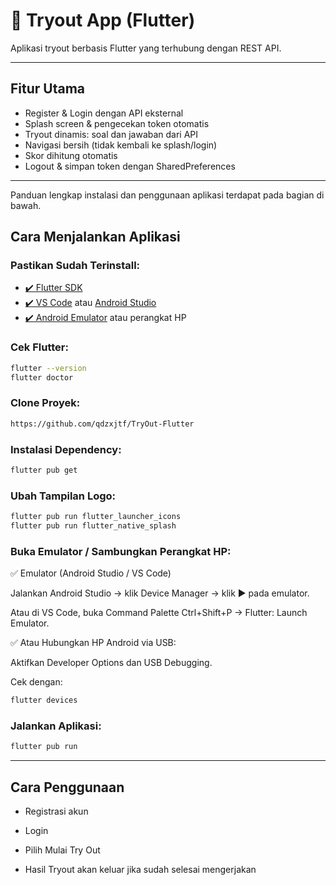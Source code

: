 # 📱 Tryout App (Flutter)

Aplikasi tryout berbasis Flutter yang terhubung dengan REST API.

---

## Fitur Utama

- Register & Login dengan API eksternal
- Splash screen & pengecekan token otomatis
- Tryout dinamis: soal dan jawaban dari API
- Navigasi bersih (tidak kembali ke splash/login)
- Skor dihitung otomatis
- Logout & simpan token dengan SharedPreferences

---
Panduan lengkap instalasi dan penggunaan aplikasi terdapat pada bagian di bawah.
## Cara Menjalankan Aplikasi

### Pastikan Sudah Terinstall:

- [✔️ Flutter SDK](https://docs.flutter.dev/get-started/install)
- [✔️ VS Code](https://code.visualstudio.com/) atau [Android Studio](https://developer.android.com/studio)
- [✔️ Android Emulator](https://developer.android.com/studio/run/emulator) atau perangkat HP

### Cek Flutter:

```bash
flutter --version
flutter doctor
```

### Clone Proyek: 

```bash
https://github.com/qdzxjtf/TryOut-Flutter
```

### Instalasi Dependency:

```bash
flutter pub get
```

### Ubah Tampilan Logo:

```bash
flutter pub run flutter_launcher_icons
flutter pub run flutter_native_splash
```

### Buka Emulator / Sambungkan Perangkat HP:

✅ Emulator (Android Studio / VS Code)

Jalankan Android Studio → klik Device Manager → klik ▶️ pada emulator.

Atau di VS Code, buka Command Palette Ctrl+Shift+P → Flutter: Launch Emulator.

✅ Atau Hubungkan HP Android via USB:

Aktifkan Developer Options dan USB Debugging.

Cek dengan:

```bash
flutter devices
```

### Jalankan Aplikasi:

```bash
flutter pub run
```

---

## Cara Penggunaan

- Registrasi akun

- Login

- Pilih Mulai Try Out

- Hasil Tryout akan keluar jika sudah selesai mengerjakan
